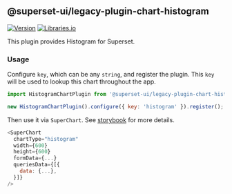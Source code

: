 <!--
Licensed to the Apache Software Foundation (ASF) under one
or more contributor license agreements.  See the NOTICE file
distributed with this work for additional information
regarding copyright ownership.  The ASF licenses this file
to you under the Apache License, Version 2.0 (the
"License"); you may not use this file except in compliance
with the License.  You may obtain a copy of the License at

  http://www.apache.org/licenses/LICENSE-2.0

Unless required by applicable law or agreed to in writing,
software distributed under the License is distributed on an
"AS IS" BASIS, WITHOUT WARRANTIES OR CONDITIONS OF ANY
KIND, either express or implied.  See the License for the
specific language governing permissions and limitations
under the License.
-->

## @superset-ui/legacy-plugin-chart-histogram

[![Version](https://img.shields.io/npm/v/@superset-ui/legacy-plugin-chart-histogram.svg?style=flat)](https://www.npmjs.com/package/@superset-ui/legacy-plugin-chart-histogram)
[![Libraries.io](https://img.shields.io/librariesio/release/npm/%40superset-ui%2Flegacy-plugin-chart-histogram?style=flat)](https://libraries.io/npm/@superset-ui%2Flegacy-plugin-chart-histogram)

This plugin provides Histogram for Superset.

### Usage

Configure `key`, which can be any `string`, and register the plugin. This `key` will be used to
lookup this chart throughout the app.

```js
import HistogramChartPlugin from '@superset-ui/legacy-plugin-chart-histogram';

new HistogramChartPlugin().configure({ key: 'histogram' }).register();
```

Then use it via `SuperChart`. See
[storybook](https://apache-superset.github.io/superset-ui-plugins/?selectedKind=plugin-chart-histogram)
for more details.

```js
<SuperChart
  chartType="histogram"
  width={600}
  height={600}
  formData={...}
  queriesData={[{
    data: {...},
  }]}
/>
```
